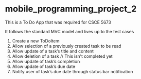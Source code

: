 # mobile_programming_project_2

This is a To Do App that was required for CSCE 5673

It follows the standard MVC model and lives up to the test cases
1. Create a new ToDoItem
2. Allow selection of a previously created task to be read
3. Allow update of a task’s title and content
4. Allow deletion of a task // This isn't completed yet
5. Allow update of task’s completion
6. Allow update of task’s due date
7. Notify user of task’s due date through status bar notification

